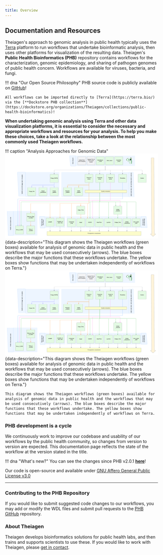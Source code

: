 ```yaml
---
title: Overview
---
```


## Documentation and Resources

Theiagen's approach to genomic analysis in public health typically uses the [Terra](https://terra.bio/) platform to run workflows that undertake bioinformatic analysis, then uses other platforms for visualization of the resulting data. Theiagen's **Public Health Bioinformatics (PHB)** repository contains workflows for the characterization, genomic epidemiology, and sharing of pathogen genomes of public health concern. Workflows are available for viruses, bacteria, and fungi.

!!! dna "Our Open Source Philosophy"
    PHB source code is publicly available on [GitHub](https://github.com/theiagen/public_health_bioinformatics)!

    All workflows can be imported directly to [Terra](https://terra.bio/) via the [**Dockstore PHB collection**](https://dockstore.org/organizations/Theiagen/collections/public-health-bioinformatics)!

**When undertaking genomic analysis using Terra and other data visualization platforms, it is essential to consider the necessary and appropriate workflows and resources for your analysis. To help you make these choices, take a look at the relationship between the most commonly used Theiagen workflows.**

!!! caption "Analysis Approaches for Genomic Data"
    ![The relationship between the various PHB workflows](assets/Workflow_Relationships.png#only-light){data-description="This diagram shows the Theiagen workflows (green boxes) available for analysis of genomic data in public health and the workflows that may be used consecutively (arrows). The blue boxes describe the major functions that these workflows undertake. The yellow boxes show functions that may be undertaken independently of workflows on Terra."}
    ![The relationship between the various PHB workflows](assets/Workflow_Relationships_dark.png#only-dark){data-description="This diagram shows the Theiagen workflows (green boxes) available for analysis of genomic data in public health and the workflows that may be used consecutively (arrows). The blue boxes describe the major functions that these workflows undertake. The yellow boxes show functions that may be undertaken independently of workflows on Terra."}

    This diagram shows the Theiagen workflows (green boxes) available for analysis of genomic data in public health and the workflows that may be used consecutively (arrows). The blue boxes describe the major functions that these workflows undertake. The yellow boxes show functions that may be undertaken independently of workflows on Terra.

### PHB development is a cycle

We continuously work to improve our codebase and usability of our workflows by the public health community, so changes from version to version are expected.  This documentation page reflects the state of the workflow at the version stated in the title.

!!! dna "What's new?"
    You can see the changes since PHB v2.0.1 [**here**](https://www.notion.so/Public-Health-Bioinformatics-v2-1-0-Minor-Release-Notes-e4eb83259b744ca591fc5a6c4d53f977?pvs=21)!

Our code is open-source and available under [GNU Affero General Public License v3.0](https://github.com/theiagen/public_health_viral_genomics/blob/main/LICENSE)

----

### Contributing to the PHB Repository

If you would like to submit suggested code changes to our workflows, you may add or modify the WDL files and submit pull requests to the [PHB GitHub](https://github.com/theiagen/public_health_bioinformatics) repository.

### About Theiagen

Theiagen develops bioinformatics solutions for public health labs, and then trains and supports scientists to use these. If you would like to work with Theiagen, please [get in contact](https://theiagen.com/team-up-with-theiagen/).
